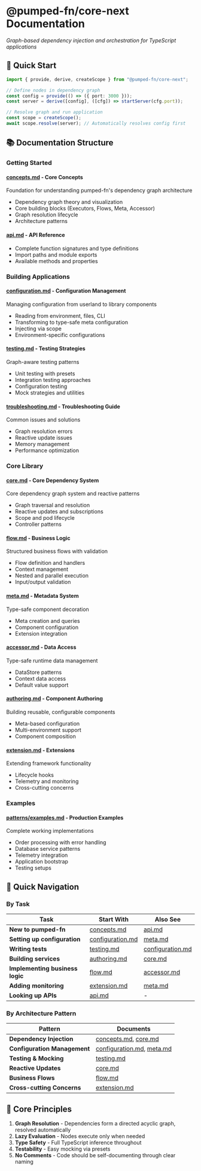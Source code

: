 # @pumped-fn/core-next Documentation

_Graph-based dependency injection and orchestration for TypeScript applications_

## 🚀 Quick Start

```typescript
import { provide, derive, createScope } from "@pumped-fn/core-next";

// Define nodes in dependency graph
const config = provide(() => ({ port: 3000 }));
const server = derive([config], ([cfg]) => startServer(cfg.port));

// Resolve graph and run application
const scope = createScope();
await scope.resolve(server); // Automatically resolves config first
```

## 📚 Documentation Structure

### Getting Started

#### [**concepts.md**](./concepts.md) - Core Concepts
Foundation for understanding pumped-fn's dependency graph architecture
- Dependency graph theory and visualization
- Core building blocks (Executors, Flows, Meta, Accessor)
- Graph resolution lifecycle
- Architecture patterns

#### [**api.md**](./api.md) - API Reference
- Complete function signatures and type definitions
- Import paths and module exports
- Available methods and properties

### Building Applications

#### [**configuration.md**](./configuration.md) - Configuration Management
Managing configuration from userland to library components
- Reading from environment, files, CLI
- Transforming to type-safe meta configuration
- Injecting via scope
- Environment-specific configurations

#### [**testing.md**](./testing.md) - Testing Strategies
Graph-aware testing patterns
- Unit testing with presets
- Integration testing approaches
- Configuration testing
- Mock strategies and utilities

#### [**troubleshooting.md**](./troubleshooting.md) - Troubleshooting Guide
Common issues and solutions
- Graph resolution errors
- Reactive update issues
- Memory management
- Performance optimization

### Core Library

#### [**core.md**](./core.md) - Core Dependency System
Core dependency graph system and reactive patterns
- Graph traversal and resolution
- Reactive updates and subscriptions
- Scope and pod lifecycle
- Controller patterns

#### [**flow.md**](./flow.md) - Business Logic
Structured business flows with validation
- Flow definition and handlers
- Context management
- Nested and parallel execution
- Input/output validation

#### [**meta.md**](./meta.md) - Metadata System
Type-safe component decoration
- Meta creation and queries
- Component configuration
- Extension integration

#### [**accessor.md**](./accessor.md) - Data Access
Type-safe runtime data management
- DataStore patterns
- Context data access
- Default value support

#### [**authoring.md**](./authoring.md) - Component Authoring
Building reusable, configurable components
- Meta-based configuration
- Multi-environment support
- Component composition

#### [**extension.md**](./extension.md) - Extensions
Extending framework functionality
- Lifecycle hooks
- Telemetry and monitoring
- Cross-cutting concerns

### Examples

#### [**patterns/examples.md**](./patterns/examples.md) - Production Examples
Complete working implementations
- Order processing with error handling
- Database service patterns
- Telemetry integration
- Application bootstrap
- Testing setups

## 🧭 Quick Navigation

### By Task

| Task | Start With | Also See |
|------|------------|----------|
| **New to pumped-fn** | [concepts.md](./concepts.md) | [api.md](./api.md) |
| **Setting up configuration** | [configuration.md](./configuration.md) | [meta.md](./meta.md) |
| **Writing tests** | [testing.md](./testing.md) | [configuration.md](./configuration.md) |
| **Building services** | [authoring.md](./authoring.md) | [core.md](./core.md) |
| **Implementing business logic** | [flow.md](./flow.md) | [accessor.md](./accessor.md) |
| **Adding monitoring** | [extension.md](./extension.md) | [meta.md](./meta.md) |
| **Looking up APIs** | [api.md](./api.md) | - |

### By Architecture Pattern

| Pattern | Documents |
|---------|-----------|
| **Dependency Injection** | [concepts.md](./concepts.md), [core.md](./core.md) |
| **Configuration Management** | [configuration.md](./configuration.md), [meta.md](./meta.md) |
| **Testing & Mocking** | [testing.md](./testing.md) |
| **Reactive Updates** | [core.md](./core.md) |
| **Business Flows** | [flow.md](./flow.md) |
| **Cross-cutting Concerns** | [extension.md](./extension.md) |

## 🎯 Core Principles

1. **Graph Resolution** - Dependencies form a directed acyclic graph, resolved automatically
2. **Lazy Evaluation** - Nodes execute only when needed
3. **Type Safety** - Full TypeScript inference throughout
4. **Testability** - Easy mocking via presets
5. **No Comments** - Code should be self-documenting through clear naming